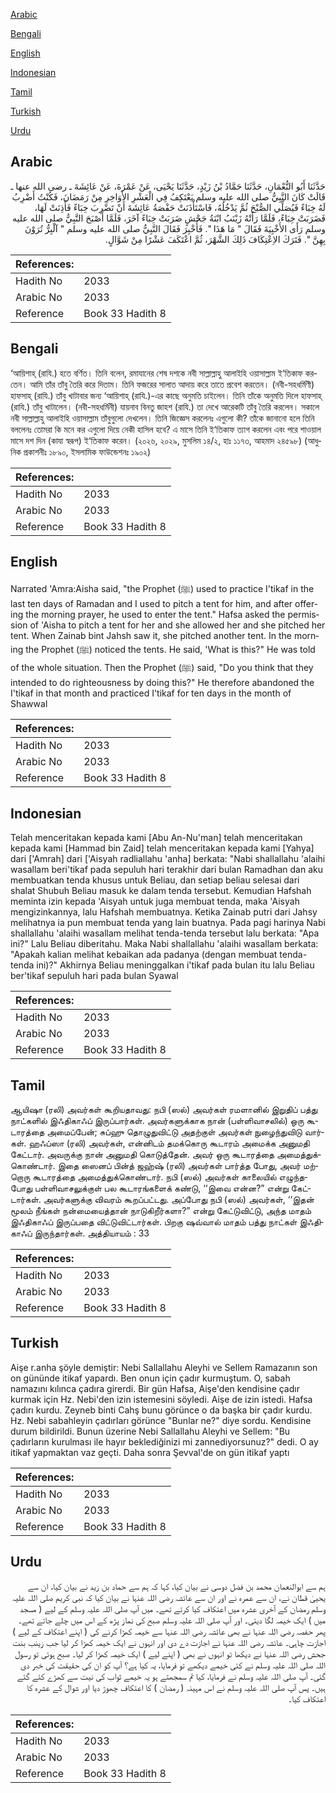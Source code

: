[Arabic](#arabic)

[Bengali](#bengali)

[English](#english)

[Indonesian](#indonesian)

[Tamil](#tamil)

[Turkish](#turkish)

[Urdu](#urdu)

## Arabic


<div dir="rtl" lang="ar" style={{fontSize:'larger',backgroundColor:'#f8f9fa',padding:20}}>
حَدَّثَنَا أَبُو النُّعْمَانِ، حَدَّثَنَا حَمَّادُ بْنُ زَيْدٍ، حَدَّثَنَا يَحْيَى، عَنْ عَمْرَةَ، عَنْ عَائِشَةَ ـ رضى الله عنها ـ قَالَتْ كَانَ النَّبِيُّ صلى الله عليه وسلم يَعْتَكِفُ فِي الْعَشْرِ الأَوَاخِرِ مِنْ رَمَضَانَ، فَكُنْتُ أَضْرِبُ لَهُ خِبَاءً فَيُصَلِّي الصُّبْحَ ثُمَّ يَدْخُلُهُ، فَاسْتَأْذَنَتْ حَفْصَةُ عَائِشَةَ أَنْ تَضْرِبَ خِبَاءً فَأَذِنَتْ لَهَا، فَضَرَبَتْ خِبَاءً، فَلَمَّا رَأَتْهُ زَيْنَبُ ابْنَةُ جَحْشٍ ضَرَبَتْ خِبَاءً آخَرَ، فَلَمَّا أَصْبَحَ النَّبِيُّ صلى الله عليه وسلم رَأَى الأَخْبِيَةَ فَقَالَ ‏"‏ مَا هَذَا ‏"‏‏.‏ فَأُخْبِرَ فَقَالَ النَّبِيُّ صلى الله عليه وسلم ‏"‏ آلْبِرُّ تُرَوْنَ بِهِنَّ ‏"‏‏.‏ فَتَرَكَ الاِعْتِكَافَ ذَلِكَ الشَّهْرَ، ثُمَّ اعْتَكَفَ عَشْرًا مِنْ شَوَّالٍ‏.‏
</div>
<div style={{backgroundColor:'#f8f9fa',padding:20, marginBottom: 10}}><table> <thead> <tr> <th>References:</th> <th></th> </tr> </thead> <tbody><tr><td>Hadith No</td><td>2033</td></tr><tr><td>Arabic No</td><td>2033</td></tr><tr><td>Reference</td><td>Book 33 Hadith 8</td></tr></tbody></table></div>

## Bengali


<div dir="ltr" lang="bn" style={{fontSize:'larger',backgroundColor:'#f8f9fa',padding:20}}>
‘আয়িশাহ্ (রাযি.) হতে বর্ণিত। তিনি বলেন, রমাযানের শেষ দশকে নবী সাল্লাল্লাহু আলাইহি ওয়াসাল্লাম ই‘তিকাফ করতেন। আমি তাঁর তাঁবু তৈরি করে দিতাম। তিনি ফজরের সালাত আদায় করে তাতে প্রবেশ করতেন। (নবী-সহধর্মিণী) হাফসাহ্ (রাযি.) তাঁবু খাটাবার জন্য ‘আয়িশাহ্ (রাযি.)-এর কাছে অনুমতি চাইলেন। তিনি তাঁকে অনুমতি দিলে হাফসাহ্ (রাযি.) তাঁবু খাটালেন। (নবী-সহধর্মিনী) যায়নাব বিনতু জাহশ (রাযি.) তা দেখে আরেকটি তাঁবু তৈরি করলেন। সকালে নবী সাল্লাল্লাহু আলাইহি ওয়াসাল্লাম তাঁবুগুলো দেখলেন। তিনি জিজ্ঞেস করলেনঃ এগুলো কী? তাঁকে জানানো হলে তিনি বললেনঃ তোমরা কি মনে কর এগুলো দিয়ে নেকী হাসিল হবে? এ মাসে তিনি ই‘তিকাফ ত্যাগ করলেন এবং পরে শাওয়াল মাসে দশ দিন (কাযা স্বরূপ) ই‘তিকাফ করেন। (২০২৬, ২০২৯, মুসলিম ১৪/২, হাঃ ১১৭৩, আহমাদ ২৪৫৯৮) (আধুনিক প্রকাশনীঃ ১৮৯০, ইসলামিক ফাউন্ডেশনঃ ১৯০২)
</div>
<div style={{backgroundColor:'#f8f9fa',padding:20, marginBottom: 10}}><table> <thead> <tr> <th>References:</th> <th></th> </tr> </thead> <tbody><tr><td>Hadith No</td><td>2033</td></tr><tr><td>Arabic No</td><td>2033</td></tr><tr><td>Reference</td><td>Book 33 Hadith 8</td></tr></tbody></table></div>

## English


<div dir="ltr" lang="en" style={{fontSize:'larger',backgroundColor:'#f8f9fa',padding:20}}>
Narrated 'Amra:Aisha said, "the Prophet (ﷺ) used to practice I'tikaf in the last ten days of Ramadan and I used to pitch a tent for him, and after offering the morning prayer, he used to enter the tent." Hafsa asked the permission of 'Aisha to pitch a tent for her and she allowed her and she pitched her tent. When Zainab bint Jahsh saw it, she pitched another tent. In the morning the Prophet (ﷺ) noticed the tents. He said, 'What is this?" He was told of the whole situation. Then the Prophet (ﷺ) said, "Do you think that they intended to do righteousness by doing this?" He therefore abandoned the I'tikaf in that month and practiced I'tikaf for ten days in the month of Shawwal
</div>
<div style={{backgroundColor:'#f8f9fa',padding:20, marginBottom: 10}}><table> <thead> <tr> <th>References:</th> <th></th> </tr> </thead> <tbody><tr><td>Hadith No</td><td>2033</td></tr><tr><td>Arabic No</td><td>2033</td></tr><tr><td>Reference</td><td>Book 33 Hadith 8</td></tr></tbody></table></div>

## Indonesian


<div dir="ltr" lang="id" style={{fontSize:'larger',backgroundColor:'#f8f9fa',padding:20}}>
Telah menceritakan kepada kami [Abu An-Nu'man] telah menceritakan kepada kami [Hammad bin Zaid] telah menceritakan kepada kami [Yahya] dari ['Amrah] dari ['Aisyah radliallahu 'anha] berkata: "Nabi shallallahu 'alaihi wasallam beri'tikaf pada sepuluh hari terakhir dari bulan Ramadhan dan aku membuatkan tenda khusus untuk Beliau, dan setiap beliau selesai dari shalat Shubuh Beliau masuk ke dalam tenda tersebut. Kemudian Hafshah meminta izin kepada 'Aisyah untuk juga membuat tenda, maka 'Aisyah mengizinkannya, lalu Hafshah membuatnya. Ketika Zainab putri dari Jahsy melihatnya ia pun membuat tenda yang lain buatnya. Pada pagi harinya Nabi shallallahu 'alaihi wasallam melihat tenda-tenda tersebut lalu berkata: "Apa ini?" Lalu Beliau diberitahu. Maka Nabi shallallahu 'alaihi wasallam berkata: "Apakah kalian melihat kebaikan ada padanya (dengan membuat tenda-tenda ini)?" Akhirnya Beliau meninggalkan i'tikaf pada bulan itu lalu Beliau ber'tikaf sepuluh hari pada bulan Syawal
</div>
<div style={{backgroundColor:'#f8f9fa',padding:20, marginBottom: 10}}><table> <thead> <tr> <th>References:</th> <th></th> </tr> </thead> <tbody><tr><td>Hadith No</td><td>2033</td></tr><tr><td>Arabic No</td><td>2033</td></tr><tr><td>Reference</td><td>Book 33 Hadith 8</td></tr></tbody></table></div>

## Tamil


<div dir="ltr" lang="ta" style={{fontSize:'larger',backgroundColor:'#f8f9fa',padding:20}}>
ஆயிஷா (ரலி) அவர்கள் கூறியதாவது: நபி (ஸல்) அவர்கள் ரமளானில் இறுதிப் பத்து நாட்களில் இஃதிகாஃப் இருப்பார்கள். அவர்களுக்காக நான் (பள்ளிவாசலில்) ஒரு கூடாரத்தை அமைப்பேன்; சுப்ஹு தொழுதுவிட்டு அதற்குள் அவர்கள் நுழைந்துவிடு வார்கள். ஹஃப்ஸா (ரலி) அவர்கள், என்னிடம் தமக்கொரு கூடாரம் அமைக்க அனுமதி கேட்டார். அவருக்கு நான் அனுமதி கொடுத்தேன். அவர் ஒரு கூடாரத்தை அமைத்துக்கொண்டார். இதை ஸைனப் பின்த் ஜஹ்ஷ் (ரலி) அவர்கள் பார்த்த போது, அவர் மற்றொரு கூடாரத்தை அமைத்துக்கொண்டார். நபி (ஸல்) அவர்கள் காலையில் எழுந்தபோது பள்ளிவாசலுக்குள் பல கூடாரங்களைக் கண்டு, ‘‘இவை என்ன?” என்று கேட்டார்கள். அவர்களுக்கு விவரம் கூறப்பட்டது. அப்போது நபி (ஸல்) அவர்கள், ‘‘இதன் மூலம் நீங்கள் நன்மையைத்தான் நாடுகிறீர்களா?” என்று கேட்டுவிட்டு, அந்த மாதம் இஃதிகாஃப் இருப்பதை விட்டுவிட்டார்கள். பிறகு ஷவ்வால் மாதம் பத்து நாட்கள் இஃதிகாஃப் இருந்தார்கள். அத்தியாயம் : 33
</div>
<div style={{backgroundColor:'#f8f9fa',padding:20, marginBottom: 10}}><table> <thead> <tr> <th>References:</th> <th></th> </tr> </thead> <tbody><tr><td>Hadith No</td><td>2033</td></tr><tr><td>Arabic No</td><td>2033</td></tr><tr><td>Reference</td><td>Book 33 Hadith 8</td></tr></tbody></table></div>

## Turkish


<div dir="ltr" lang="tr" style={{fontSize:'larger',backgroundColor:'#f8f9fa',padding:20}}>
Aişe r.anha şöyle demiştir: Nebi Sallallahu Aleyhi ve Sellem Ramazanın son on gününde itikaf yapardı. Ben onun için çadır kurmuştum. O, sabah namazını kılınca çadıra girerdi. Bir gün Hafsa, Aişe'den kendisine çadır kurmak için Hz. Nebi'den izin istemesini söyledi. Aişe de izin istedi. Hafsa çadırı kurdu. Zeyneb binti Cahş bunu görünce o da başka bir çadır kurdu. Hz. Nebi sabahleyin çadırları görünce "Bunlar ne?" diye sordu. Kendisine durum bildirildi. Bunun üzerine Nebi Sallallahu Aleyhi ve Sellem: "Bu çadırların kurulması ile hayır beklediğinizi mi zannediyorsunuz?" dedi. O ay itikaf yapmaktan vaz geçti. Daha sonra Şevval'de on gün itikaf yaptı
</div>
<div style={{backgroundColor:'#f8f9fa',padding:20, marginBottom: 10}}><table> <thead> <tr> <th>References:</th> <th></th> </tr> </thead> <tbody><tr><td>Hadith No</td><td>2033</td></tr><tr><td>Arabic No</td><td>2033</td></tr><tr><td>Reference</td><td>Book 33 Hadith 8</td></tr></tbody></table></div>

## Urdu


<div dir="rtl" lang="ur" style={{fontSize:'larger',backgroundColor:'#f8f9fa',padding:20}}>
ہم سے ابوالنعمان محمد بن فضل دوسی نے بیان کیا، کہا کہ ہم سے حماد بن زید نے بیان کیا، ان سے یحییٰ قطان نے، ان سے عمرہ نے اور ان سے عائشہ رضی اللہ عنہا نے بیان کیا کہ نبی کریم صلی اللہ علیہ وسلم رمضان کے آخری عشرہ میں اعتکاف کیا کرتے تھے۔ میں آپ صلی اللہ علیہ وسلم کے لیے ( مسجد میں ) ایک خیمہ لگا دیتی۔ اور آپ صلی اللہ علیہ وسلم صبح کی نماز پڑھ کے اس میں چلے جاتے تھے۔ پھر حفصہ رضی اللہ عنہا نے بھی عائشہ رضی اللہ عنہا سے خیمہ کھڑا کرنے کی ( اپنے اعتکاف کے لیے ) اجازت چاہی۔ عائشہ رضی اللہ عنہا نے اجازت دے دی اور انہوں نے ایک خیمہ کھڑا کر لیا جب زینب بنت جحش رضی اللہ عنہا نے دیکھا تو انہوں نے بھی ( اپنے لیے ) ایک خیمہ کھڑا کر لیا۔ صبح ہوئی تو رسول اللہ صلی اللہ علیہ وسلم نے کئی خیمے دیکھے تو فرمایا، یہ کیا ہے؟ آپ کو ان کی حقیقت کی خبر دی گئی۔ آپ صلی اللہ علیہ وسلم نے فرمایا، کیا تم سمجھتے ہو یہ خیمے ثواب کی نیت سے کھڑے کئے گئے ہیں۔ پس آپ صلی اللہ علیہ وسلم نے اس مہینہ ( رمضان ) کا اعتکاف چھوڑ دیا اور شوال کے عشرہ کا اعتکاف کیا۔
</div>
<div style={{backgroundColor:'#f8f9fa',padding:20, marginBottom: 10}}><table> <thead> <tr> <th>References:</th> <th></th> </tr> </thead> <tbody><tr><td>Hadith No</td><td>2033</td></tr><tr><td>Arabic No</td><td>2033</td></tr><tr><td>Reference</td><td>Book 33 Hadith 8</td></tr></tbody></table></div>